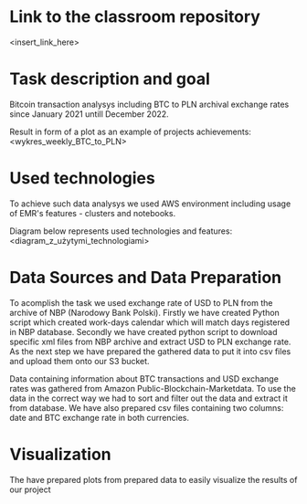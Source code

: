 # Link to the classroom repository
<insert_link_here>

# Task description and goal
Bitcoin transaction analysys including BTC to PLN archival exchange rates since January 2021 untill December 2022.

Result in form of a plot as an example of projects achievements:
<wykres_weekly_BTC_to_PLN>

# Used technologies
To achieve such data analysys we used AWS environment including usage of EMR's features - clusters and notebooks. 

Diagram below represents used technologies and features:
<diagram_z_użytymi_technologiami>

# Data Sources and Data Preparation
To acomplish the task we used exchange rate of USD to PLN from the archive of NBP (Narodowy Bank Polski). Firstly we have created Python script which created work-days calendar which will match days registered in NBP database. Secondly we have created python script to download specific xml files from NBP archive and extract USD to PLN exchange rate. As the next step we have prepared the gathered data to put it into csv files and upload them onto our S3 bucket.

Data containing information about BTC transactions and USD exchange rates was gathered from Amazon Public-Blockchain-Marketdata. To use the data in the correct way we had to sort and filter out the data and extract it from database. We have also prepared csv files containing two columns: date and BTC exchange rate in both currencies.

# Visualization
The have prepared plots from prepared data to easily visualize the results of our project
<wykresy>
